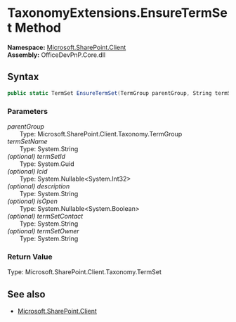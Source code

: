 # TaxonomyExtensions.EnsureTermSet Method  
  

**Namespace:** [Microsoft.SharePoint.Client](Microsoft.SharePoint.Client.md)  
**Assembly:** OfficeDevPnP.Core.dll  
## Syntax
```C#
public static TermSet EnsureTermSet(TermGroup parentGroup, String termSetName, Guid termSetId, Nullable<Int32> lcid, String description, Nullable<Boolean> isOpen, String termSetContact, String termSetOwner)
```
### Parameters
*parentGroup*  
&emsp;&emsp;Type: Microsoft.SharePoint.Client.Taxonomy.TermGroup  
*termSetName*  
&emsp;&emsp;Type: System.String  
*(optional) termSetId*  
&emsp;&emsp;Type: System.Guid  
*(optional) lcid*  
&emsp;&emsp;Type: System.Nullable<System.Int32>  
*(optional) description*  
&emsp;&emsp;Type: System.String  
*(optional) isOpen*  
&emsp;&emsp;Type: System.Nullable<System.Boolean>  
*(optional) termSetContact*  
&emsp;&emsp;Type: System.String  
*(optional) termSetOwner*  
&emsp;&emsp;Type: System.String  
### Return Value
Type: Microsoft.SharePoint.Client.Taxonomy.TermSet  

## See also
- [Microsoft.SharePoint.Client](Microsoft.SharePoint.Client.md)
